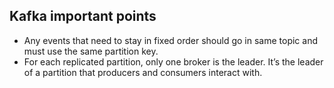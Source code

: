 ## Kafka important points
* Any events that need to stay in fixed order should go in same topic and must use the same partition key.
* For each replicated partition, only one broker is the leader. It’s the leader of a partition that producers and consumers interact with.